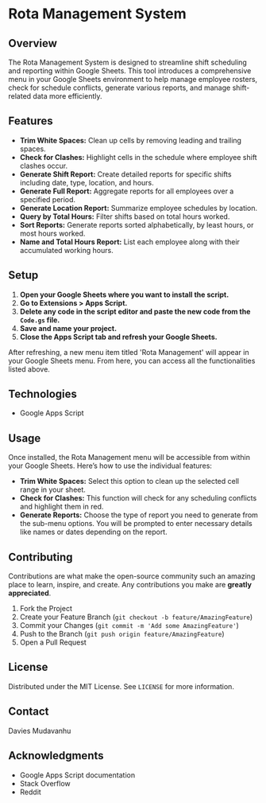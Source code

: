 # Rota Management System

## Overview
The Rota Management System is designed to streamline shift scheduling and reporting within Google Sheets. This tool introduces a comprehensive menu in your Google Sheets environment to help manage employee rosters, check for schedule conflicts, generate various reports, and manage shift-related data more efficiently.

## Features
- **Trim White Spaces:** Clean up cells by removing leading and trailing spaces.
- **Check for Clashes:** Highlight cells in the schedule where employee shift clashes occur.
- **Generate Shift Report:** Create detailed reports for specific shifts including date, type, location, and hours.
- **Generate Full Report:** Aggregate reports for all employees over a specified period.
- **Generate Location Report:** Summarize employee schedules by location.
- **Query by Total Hours:** Filter shifts based on total hours worked.
- **Sort Reports:** Generate reports sorted alphabetically, by least hours, or most hours worked.
- **Name and Total Hours Report:** List each employee along with their accumulated working hours.

## Setup
1. **Open your Google Sheets where you want to install the script.**
2. **Go to Extensions > Apps Script.**
3. **Delete any code in the script editor and paste the new code from the `Code.gs` file.**
4. **Save and name your project.**
5. **Close the Apps Script tab and refresh your Google Sheets.**

After refreshing, a new menu item titled 'Rota Management' will appear in your Google Sheets menu. From here, you can access all the functionalities listed above.

## Technologies
- Google Apps Script

## Usage
Once installed, the Rota Management menu will be accessible from within your Google Sheets. Here’s how to use the individual features:

- **Trim White Spaces:** Select this option to clean up the selected cell range in your sheet.
- **Check for Clashes:** This function will check for any scheduling conflicts and highlight them in red.
- **Generate Reports:** Choose the type of report you need to generate from the sub-menu options. You will be prompted to enter necessary details like names or dates depending on the report.

## Contributing
Contributions are what make the open-source community such an amazing place to learn, inspire, and create. Any contributions you make are **greatly appreciated**.

1. Fork the Project
2. Create your Feature Branch (`git checkout -b feature/AmazingFeature`)
3. Commit your Changes (`git commit -m 'Add some AmazingFeature'`)
4. Push to the Branch (`git push origin feature/AmazingFeature`)
5. Open a Pull Request

## License
Distributed under the MIT License. See `LICENSE` for more information.

## Contact
Davies Mudavanhu

## Acknowledgments
- Google Apps Script documentation
- Stack Overflow
- Reddit
